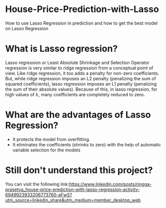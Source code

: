 # House-Price-Prediction-with-Lasso
How to use Lasso Regression in prediction and how to get the best model on Lasso Regression
# What is Lasso regression?
Lasso regression or Least Absolute Shrinkage and Selection Operator regression is very similar to ridge regression from a conceptual point of view. Like ridge regression, it too adds a penalty for non-zero coefficients. But, while ridge regression imposes an L2 penalty (penalizing the sum of squared coefficients), lasso regression imposes an L1 penalty (penalizing the sum of their absolute values). Because of this, in lasso regression, for high values of λ, many coefficients are completely reduced to zero.
# What are the advantages of Lasso Regression?
- It protects the model from overfitting.
- It eliminates the coefficients (shrinks to zero) with the help of automatic variable selection for the models
# Still don't understand this project?
You can visit the following link:https://www.linkedin.com/posts/ringga-prasetya_house-price-prediction-with-lasso-regression-activity-6949923933206773760-aFwS?utm_source=linkedin_share&utm_medium=member_desktop_web

